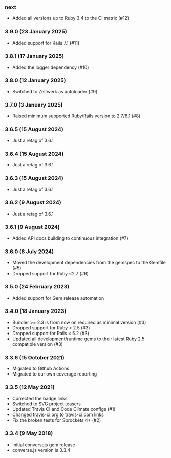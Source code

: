 ### next

* Added all versions up to Ruby 3.4 to the CI matrix (#12)

### 3.9.0 (23 January 2025)

* Added support for Rails 7.1 (#11)

### 3.8.1 (17 January 2025)

* Added the logger dependency (#10)

### 3.8.0 (12 January 2025)

* Switched to Zeitwerk as autoloader (#9)

### 3.7.0 (3 January 2025)

* Raised minimum supported Ruby/Rails version to 2.7/6.1 (#8)

### 3.6.5 (15 August 2024)

* Just a retag of 3.6.1

### 3.6.4 (15 August 2024)

* Just a retag of 3.6.1

### 3.6.3 (15 August 2024)

* Just a retag of 3.6.1

### 3.6.2 (9 August 2024)

* Just a retag of 3.6.1

### 3.6.1 (9 August 2024)

* Added API docs building to continuous integration (#7)

### 3.6.0 (8 July 2024)

* Moved the development dependencies from the gemspec to the Gemfile (#5)
* Dropped support for Ruby <2.7 (#6)

### 3.5.0 (24 February 2023)

* Added support for Gem release automation

### 3.4.0 (18 January 2023)

* Bundler >= 2.3 is from now on required as minimal version (#3)
* Dropped support for Ruby < 2.5 (#3)
* Dropped support for Rails < 5.2 (#3)
* Updated all development/runtime gems to their latest
  Ruby 2.5 compatible version (#3)

### 3.3.6 (15 October 2021)

* Migrated to Github Actions
* Migrated to our own coverage reporting

### 3.3.5 (12 May 2021)

* Corrected the badge links
* Switched to SVG project teasers
* Updated Travis CI and Code Climate configs (#1)
* Changed travis-ci.org to travis-ci.com links
* Fix the broken tests for Sprockets 4+ (#2)

### 3.3.4 (9 May 2018)

* Initial conversejs gem release
* converse.js version is 3.3.4
